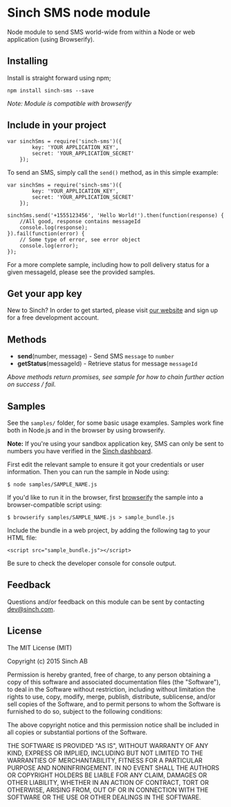 # Sinch SMS node module

Node module to send SMS world-wide from within a Node or web application (using Browserify). 

## Installing

Install is straight forward using npm; 

	npm install sinch-sms --save

_Note: Module is compatible with browserify_

## Include in your project

	var sinchSms = require('sinch-sms')({
			key: 'YOUR APPLICATION_KEY', 
			secret: 'YOUR_APPLICATION_SECRET'
		});

To send an SMS, simply call the `send()` method, as in this simple example: 

	var sinchSms = require('sinch-sms')({
			key: 'YOUR_APPLICATION_KEY', 
			secret: 'YOUR_APPLICATION_SECRET'
		}); 

	sinchSms.send('+1555123456', 'Hello World!').then(function(response) {
		//All good, response contains messageId
		console.log(response);
	}).fail(function(error) {
		// Some type of error, see error object
		console.log(error);
	});

For a more complete sample, including how to poll delivery status for a given messageId, please see the provided samples.

## Get your app key

New to Sinch? In order to get started, please visit [our website](http://www.sinch.com) and sign up for a free development account.

## Methods

- __send__(number, message) - Send SMS `message` to `number`
- __getStatus__(messageId) - Retrieve status for message `messageId`

_Above methods return promises, see sample for how to chain further action on success / fail._

## Samples

See the `samples/` folder, for some basic usage examples. Samples work fine both in Node.js and in the browser by using browserify. 

__Note:__ If you're using your sandbox application key, SMS can only be sent to numbers you have verified in the [Sinch dashboard](https://www.sinch.com/dashboard/). 

First edit the relevant sample to ensure it got your credentials or user information. Then you can run the sample in Node using: 

	$ node samples/SAMPLE_NAME.js

If you'd like to run it in the browser, first [browserify](http://browserify.org) the sample into a browser-compatible script using: 

	$ browserify samples/SAMPLE_NAME.js > sample_bundle.js

Include the bundle in a web project, by adding the following tag to your HTML file:

	<script src="sample_bundle.js"></script>

Be sure to check the developer console for console output.

## Feedback 

Questions and/or feedback on this module can be sent by contacting [dev@sinch.com](mailto:dev@sinch.com).

## License

The MIT License (MIT)

Copyright (c) 2015 Sinch AB

Permission is hereby granted, free of charge, to any person obtaining a copy
of this software and associated documentation files (the "Software"), to deal
in the Software without restriction, including without limitation the rights
to use, copy, modify, merge, publish, distribute, sublicense, and/or sell
copies of the Software, and to permit persons to whom the Software is
furnished to do so, subject to the following conditions:

The above copyright notice and this permission notice shall be included in
all copies or substantial portions of the Software.

THE SOFTWARE IS PROVIDED "AS IS", WITHOUT WARRANTY OF ANY KIND, EXPRESS OR
IMPLIED, INCLUDING BUT NOT LIMITED TO THE WARRANTIES OF MERCHANTABILITY,
FITNESS FOR A PARTICULAR PURPOSE AND NONINFRINGEMENT. IN NO EVENT SHALL THE
AUTHORS OR COPYRIGHT HOLDERS BE LIABLE FOR ANY CLAIM, DAMAGES OR OTHER
LIABILITY, WHETHER IN AN ACTION OF CONTRACT, TORT OR OTHERWISE, ARISING FROM,
OUT OF OR IN CONNECTION WITH THE SOFTWARE OR THE USE OR OTHER DEALINGS IN
THE SOFTWARE.
